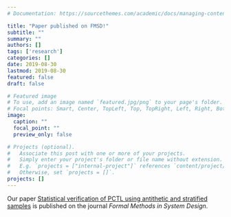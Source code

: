 ```yaml
---
# Documentation: https://sourcethemes.com/academic/docs/managing-content/

title: "Paper published on FMSD!"
subtitle: ""
summary: ""
authors: []
tags: ['research']
categories: []
date: 2019-08-30
lastmod: 2019-08-30
featured: false
draft: false

# Featured image
# To use, add an image named `featured.jpg/png` to your page's folder.
# Focal points: Smart, Center, TopLeft, Top, TopRight, Left, Right, BottomLeft, Bottom, BottomRight.
image:
  caption: ""
  focal_point: ""
  preview_only: false

# Projects (optional).
#   Associate this post with one or more of your projects.
#   Simply enter your project's folder or file name without extension.
#   E.g. `projects = ["internal-project"]` references `content/project/deep-learning/index.md`.
#   Otherwise, set `projects = []`.
projects: []
---
```


Our paper [Statistical verification of PCTL using antithetic and stratified samples](https://link.springer.com/article/10.1007/s10703-019-00339-8?wt_mc=Internal.Event.1.SEM.ArticleAuthorOnlineFirst&utm_source=ArticleAuthorOnlineFirst&utm_medium=email&utm_content=AA_en_06082018&ArticleAuthorOnlineFirst_20190830) is published on the journal *Formal Methods in System Design*.